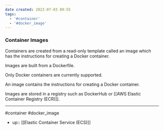 ```yaml
---
date created: 2022-07-03 09:55
tags:
  - '#container'
  - '#docker_image'
---
```


### **Container Images**

Containers are created from a read-only template called an image which has the instructions for creating a Docker container.

Images are built from a Dockerfile.

Only Docker containers are currently supported.

An image contains the instructions for creating a Docker container.

Images are stored in a registry such as DockerHub or [[AWS Elastic Container Registry (ECR)]].

---

#container
#docker_image

- up:: [[Elastic Container Service (ECS)]]
